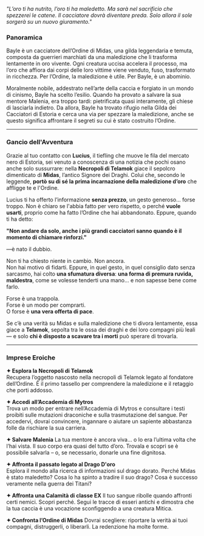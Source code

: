 *"L’oro ti ha nutrito, l’oro ti ha maledetto. Ma sarà nel sacrificio che spezzerei le catene. Il cacciatore dovrà diventare preda. Solo allora il sole sorgerà su un nuovo giuramento."*
### Panoramica
Bayle è un cacciatore dell’Ordine di Midas, una gilda leggendaria e temuta, composta da guerrieri marchiati da una maledizione che li trasforma lentamente in oro vivente. Ogni creatura uccisa accelera il processo, ma l’oro che affiora dai corpi delle loro vittime viene venduto, fuso, trasformato in ricchezza. Per l’Ordine, la maledizione è utile. Per Bayle, è un abominio.

Moralmente nobile, addestrato nell’arte della caccia e forgiato in un mondo di cinismo, Bayle ha scelto l’esilio. Quando ha provato a salvare la sua mentore Malenia, era troppo tardi: pietrificata quasi interamente, gli chiese di lasciarla indietro. Da allora, Bayle ha trovato rifugio nella Gilda dei Cacciatori di Estoria e cerca una via per spezzare la maledizione, anche se questo significa affrontare il segreti su cui è stato costruito l’Ordine.

---
### Gancio dell'Avventura
Grazie al tuo contatto con **Lucius**, il tiefling che muove le fila del mercato nero di Estoria, sei venuto a conoscenza di una notizia che pochi osano anche solo sussurrare: nella **Necropoli di Telamok** giace il sepolcro dimenticato di **Midas**, l’antico Signore dei Draghi. Colui che, secondo le leggende, **portò su di sé la prima incarnazione della maledizione d’oro** che affligge te e l'Ordine.

Lucius ti ha offerto l’informazione **senza prezzo**, un gesto generoso... forse troppo. Non è chiaro se l'abbia fatto per vero rispetto, o perché **vuole usarti**, proprio come ha fatto l’Ordine che hai abbandonato. 
Eppure, quando ti ha detto:

**"Non andare da solo, anche i più grandi cacciatori sanno quando è il momento di chiamare rinforzi."**

—è nato il dubbio.

Non ti ha chiesto niente in cambio. Non ancora.  
Non hai motivo di fidarti. Eppure, in quel gesto, in quel consiglio dato senza sarcasmo, hai colto **una sfumatura diversa**: **una forma di premura ruvida, maldestra**, come se volesse tenderti una mano... e non sapesse bene come farlo.

Forse è una trappola.  
Forse è un modo per comprarti.  
O forse è **una vera offerta di pace**.

Se c’è una verità su Midas e sulla maledizione che ti divora lentamente, essa giace a **Telamok**, sepolta tra le ossa dei draghi e dei loro compagni più leali — e solo **chi è disposto a scavare tra i morti** può sperare di trovarla.

---
### **Imprese Eroiche**
**✦ Esplora la Necropoli di Telamok**  
Recupera l’oggetto  nascosto nella necropoli di Telamok legato al fondatore dell’Ordine. È il primo tassello per comprendere la maledizione e il retaggio che porti addosso.

**✦ Accedi all’Accademia di Mytros**  
Trova un modo per entrare nell’Accademia di Mytros e consultare i testi proibiti sulle mutazioni draconiche e sulla trasmutazione del sangue. Per accedervi, dovrai convincere, ingannare o aiutare un sapiente abbastanza folle da rischiare la sua carriera.

**✦ Salvare Malenia** 
La tua mentore è ancora viva... o lo era l’ultima volta che l’hai vista. Il suo corpo era quasi del tutto d’oro. Trovala e scopri se è possibile salvarla – o, se necessario, donarle una fine dignitosa.

**✦ Affronta il passato legato al Drago D'oro**  
Esplora il mondo alla ricerca di informazioni sul drago dorato. Perché Midas è stato maledetto? Cosa lo ha spinto a tradire il suo drago? Cosa è successo veramente nella guerra dei Titani?

**✦ Affronta una Calamità di classe EX** 
Il tuo sangue ribolle quando affronti certi nemici. Scopri perché. Segui le tracce di esseri antichi e
dimostra che la tua caccia è una vocazione sconfiggendo a una creatura Mitica.

**✦ Confronta l’Ordine di Midas**
Dovrai scegliere: riportare la verità ai tuoi compagni, distruggerli, o liberarli. La redenzione ha molte forme.